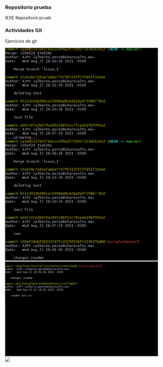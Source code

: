 ### Repositorio prueba

IEXE Repositorio prueb

### Actividades Git

Ejercicios de git

![](./src/Captura.PNG)
![](./src/Captura2.PNG)
![](./src/descargas.PNG)
